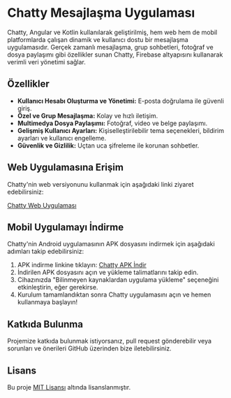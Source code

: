 # Chatty Mesajlaşma Uygulaması

Chatty, Angular ve Kotlin kullanılarak geliştirilmiş, hem web hem de mobil platformlarda çalışan dinamik ve kullanıcı dostu bir mesajlaşma uygulamasıdır. Gerçek zamanlı mesajlaşma, grup sohbetleri, fotoğraf ve dosya paylaşımı gibi özellikler sunan Chatty, Firebase altyapısını kullanarak verimli veri yönetimi sağlar.

## Özellikler

- **Kullanıcı Hesabı Oluşturma ve Yönetimi:** E-posta doğrulama ile güvenli giriş.
- **Özel ve Grup Mesajlaşma:** Kolay ve hızlı iletişim.
- **Multimedya Dosya Paylaşımı:** Fotoğraf, video ve belge paylaşımı.
- **Gelişmiş Kullanıcı Ayarları:** Kişiselleştirilebilir tema seçenekleri, bildirim ayarları ve kullanıcı engelleme.
- **Güvenlik ve Gizlilik:** Uçtan uca şifreleme ile korunan sohbetler.

## Web Uygulamasına Erişim

Chatty'nin web versiyonunu kullanmak için aşağıdaki linki ziyaret edebilirsiniz:

[Chatty Web Uygulaması](https://github.com/ChatOrganizationSoftware)

## Mobil Uygulamayı İndirme

Chatty'nin Android uygulamasının APK dosyasını indirmek için aşağıdaki adımları takip edebilirsiniz:

1. APK indirme linkine tıklayın: [Chatty APK İndir](https://github.com/ChatOrganizationSoftware/ChatApp/raw/main/app-debug.apk)
2. İndirilen APK dosyasını açın ve yükleme talimatlarını takip edin.
3. Cihazınızda "Bilinmeyen kaynaklardan uygulama yükleme" seçeneğini etkinleştirin, eğer gerekirse.
4. Kurulum tamamlandıktan sonra Chatty uygulamasını açın ve hemen kullanmaya başlayın!

## Katkıda Bulunma

Projemize katkıda bulunmak istiyorsanız, pull request gönderebilir veya sorunları ve önerileri GitHub üzerinden bize iletebilirsiniz.

## Lisans

Bu proje [MIT Lisansı](LICENSE) altında lisanslanmıştır.
